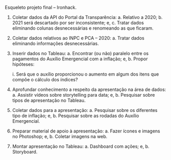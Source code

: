 Esqueleto projeto final – Ironhack.

1.	Coletar dados da API do Portal da Transparência:
  a.	Relativo a 2020;
  b.	2021 será descartado por ser inconsistente; e,
  c.	Tratar dados eliminando colunas desnecessárias e renomeando as que ficaram.

2.	Coletar dados relativos ao INPC e PCA – 2020:
  a.	Tratar dados eliminando informações desnecessárias.

3.	Inserir dados no Tableau:
  a.	Encontrar (ou não) paralelo entre os pagamentos do Auxílio Emergencial com a inflação; e,
  b.	Propor hipóteses:

      i.	Será que o auxílio proporcionou o aumento em algum dos itens que compõe o cálculo dos índices?

4.	Aprofundar conhecimento a respeito da apresentação na área de dados:
  a.	Assistir vídeos sobre storytelling para data; e,
  b.	Pesquisar sobre tipos de apresentação no Tableau.

5.	Coletar dados para a apresentação:
  a.	Pesquisar sobre os diferentes tipo de inflação; e,
  b.	Pesquisar sobre as rodadas do Auxílio Emergencial.

6.	Preparar material de apoio à apresentação:
  a.	Fazer ícones e imagens no Photoshop; e,
  b.	Coletar imagens na web.

7.	Montar apresentação no Tableau:
  a.	Dashboard com ações; e,
  b.	Storyboard.
